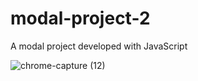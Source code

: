 # modal-project-2
A modal project developed with JavaScript

![chrome-capture (12)](https://user-images.githubusercontent.com/60549871/100920761-a2038d00-34ec-11eb-8ff4-186aab7e09bb.gif)
